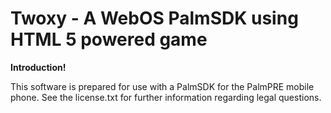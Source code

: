 # **Twoxy - A WebOS PalmSDK using HTML 5 powered game**

**Introduction!**

This software is prepared for use with a PalmSDK for the PalmPRE mobile phone.
See the license.txt for further information regarding legal questions.